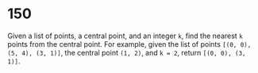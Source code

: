 [_metadata_:number]:-      "150"
[_metadata_:difficulty]:-  "Hard"
[_metadata_:asker]:-       "LinkedIn"
[_metadata_:tags]:-        "list order"

# 150

Given a list of points, a central point, and an integer `k`, find the nearest `k` points from the central point.
For example, given the list of points `[(0, 0), (5, 4), (3, 1)]`, the central point `(1, 2)`, and `k = 2`, return
`[(0, 0), (3, 1)]`.
